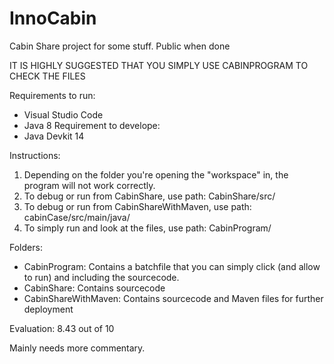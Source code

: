# InnoCabin
Cabin Share project for some stuff. Public when done

IT IS HIGHLY SUGGESTED THAT YOU SIMPLY USE CABINPROGRAM TO CHECK THE FILES

Requirements to run:
- Visual Studio Code
- Java 8
Requirement to develope:
- Java Devkit 14

Instructions:
1. Depending on the folder you're opening the "workspace" in, the program will not work correctly.
2. To debug or run from CabinShare, use path: CabinShare/src/
3. To debug or run from CabinShareWithMaven, use path: cabinCase/src/main/java/
4. To simply run and look at the files, use path: CabinProgram/

Folders:
- CabinProgram: Contains a batchfile that you can simply click (and allow to run) and including the sourcecode.
- CabinShare: Contains sourcecode
- CabinShareWithMaven: Contains sourcecode and Maven files for further deployment

Evaluation:
8.43 out of 10

Mainly needs more commentary.
